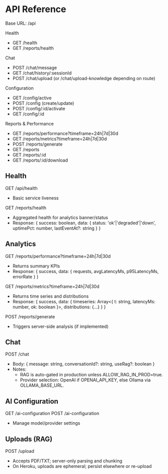# API Reference

Base URL: <backend>/api

Health
- GET /health
- GET /reports/health

Chat
- POST /chat/message
- GET /chat/history/:sessionId
- POST /chat/upload (or /chat/upload-knowledge depending on route)

Configuration
- GET /config/active
- POST /config (create/update)
- POST /config/:id/activate
- GET /config/:id

Reports & Performance
- GET /reports/performance?timeframe=24h|7d|30d
- GET /reports/metrics?timeframe=24h|7d|30d
- POST /reports/generate
- GET /reports
- GET /reports/:id
- GET /reports/:id/download

## Health
GET /api/health
- Basic service liveness

GET /reports/health
- Aggregated health for analytics banner/status
- Response: { success: boolean, data: { status: 'ok'|'degraded'|'down', uptimePct: number, lastEventAt?: string } }

## Analytics
GET /reports/performance?timeframe=24h|7d|30d
- Returns summary KPIs
- Response: { success, data: { requests, avgLatencyMs, p95LatencyMs, errorRate } }

GET /reports/metrics?timeframe=24h|7d|30d
- Returns time series and distributions
- Response: { success, data: { timeseries: Array<{ t: string, latencyMs: number, ok: boolean }>, distributions: {...} } }

POST /reports/generate
- Triggers server-side analysis (if implemented)

## Chat
POST /chat
- Body: { message: string, conversationId?: string, useRag?: boolean }
- Notes:
  - RAG is auto-gated in production unless ALLOW_RAG_IN_PROD=true.
  - Provider selection: OpenAI if OPENAI_API_KEY, else Ollama via OLLAMA_BASE_URL.

## AI Configuration
GET /ai-configuration
POST /ai-configuration
- Manage model/provider settings

## Uploads (RAG)
POST /upload
- Accepts PDF/TXT; server-only parsing and chunking
- On Heroku, uploads are ephemeral; persist elsewhere or re-upload
